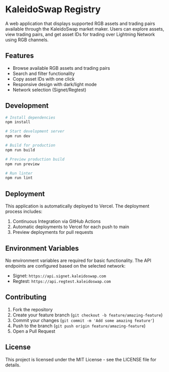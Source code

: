 # KaleidoSwap Registry

A web application that displays supported RGB assets and trading pairs available through the KaleidoSwap market maker. Users can explore assets, view trading pairs, and get asset IDs for trading over Lightning Network using RGB channels.


## Features

- Browse available RGB assets and trading pairs
- Search and filter functionality
- Copy asset IDs with one click
- Responsive design with dark/light mode
- Network selection (Signet/Regtest)

## Development

```bash
# Install dependencies
npm install

# Start development server
npm run dev

# Build for production
npm run build

# Preview production build
npm run preview

# Run linter
npm run lint
```

## Deployment

This application is automatically deployed to Vercel. The deployment process includes:

1. Continuous Integration via GitHub Actions
2. Automatic deployments to Vercel for each push to main
3. Preview deployments for pull requests

## Environment Variables

No environment variables are required for basic functionality. The API endpoints are configured based on the selected network:

- Signet: `https://api.signet.kaleidoswap.com`
- Regtest: `https://api.regtest.kaleidoswap.com`

## Contributing

1. Fork the repository
2. Create your feature branch (`git checkout -b feature/amazing-feature`)
3. Commit your changes (`git commit -m 'Add some amazing feature'`)
4. Push to the branch (`git push origin feature/amazing-feature`)
5. Open a Pull Request

## License

This project is licensed under the MIT License - see the LICENSE file for details.

